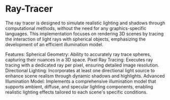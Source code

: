 # Ray-Tracer
The ray tracer is designed to simulate realistic lighting and shadows through computational methods, without the need for any graphics-specific languages. This implementation focuses on rendering 3D scenes by tracing the interaction of light rays with spherical objects, emphasizing the development of an efficient illumination model.

Features:
Spherical Geometry: Ability to accurately ray trace spheres, capturing their nuances in a 3D space.
Pixel Ray Tracing: Executes ray tracing with a dedicated ray per pixel, ensuring detailed image resolution.
Directional Lighting: Incorporates at least one directional light source to enhance scene realism through dynamic shadows and highlights.
Advanced Illumination Model: Implements a comprehensive illumination model that supports ambient, diffuse, and specular lighting components, enabling realistic lighting effects tailored to each scene's specific conditions.
